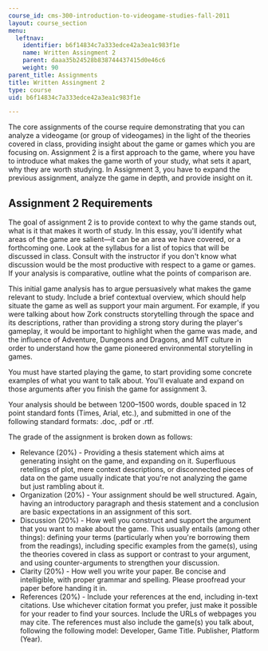 ```yaml
---
course_id: cms-300-introduction-to-videogame-studies-fall-2011
layout: course_section
menu:
  leftnav:
    identifier: b6f14834c7a333edce42a3ea1c983f1e
    name: Written Assingment 2
    parent: daaa35b24528b838744437415d0e46c6
    weight: 90
parent_title: Assignments
title: Written Assingment 2
type: course
uid: b6f14834c7a333edce42a3ea1c983f1e

---
```


The core assignments of the course require demonstrating that you can analyze a videogame (or group of videogames) in the light of the theories covered in class, providing insight about the game or games which you are focusing on. Assignment 2 is a first approach to the game, where you have to introduce what makes the game worth of your study, what sets it apart, why they are worth studying. In Assignment 3, you have to expand the previous assignment, analyze the game in depth, and provide insight on it.

Assignment 2 Requirements
-------------------------

The goal of assignment 2 is to provide context to why the game stands out, what is it that makes it worth of study. In this essay, you'll identify what areas of the game are salient—it can be an area we have covered, or a forthcoming one. Look at the syllabus for a list of topics that will be discussed in class. Consult with the instructor if you don't know what discussion would be the most productive with respect to a game or games. If your analysis is comparative, outline what the points of comparison are.

This initial game analysis has to argue persuasively what makes the game relevant to study. Include a brief contextual overview, which should help situate the game as well as support your main argument. For example, if you were talking about how Zork constructs storytelling through the space and its descriptions, rather than providing a strong story during the player's gameplay, it would be important to highlight when the game was made, and the influence of Adventure, Dungeons and Dragons, and MIT culture in order to understand how the game pioneered environmental storytelling in games.

You must have started playing the game, to start providing some concrete examples of what you want to talk about. You'll evaluate and expand on those arguments after you finish the game for assignment 3.

Your analysis should be between 1200–1500 words, double spaced in 12 point standard fonts (Times, Arial, etc.), and submitted in one of the following standard formats: .doc, .pdf or .rtf.

The grade of the assignment is broken down as follows:

*   Relevance (20%) - Providing a thesis statement which aims at generating insight on the game, and expanding on it. Superfluous retellings of plot, mere context descriptions, or disconnected pieces of data on the game usually indicate that you're not analyzing the game but just rambling about it.
*   Organization (20%) - Your assignment should be well structured. Again, having an introductory paragraph and thesis statement and a conclusion are basic expectations in an assignment of this sort.
*   Discussion (20%) - How well you construct and support the argument that you want to make about the game. This usually entails (among other things): defining your terms (particularly when you're borrowing them from the readings), including specific examples from the game(s), using the theories covered in class as support or contrast to your argument, and using counter-arguments to strengthen your discussion.
*   Clarity (20%) - How well you write your paper. Be concise and intelligible, with proper grammar and spelling. Please proofread your paper before handing it in.
*   References (20%) - Include your references at the end, including in-text citations. Use whichever citation format you prefer, just make it possible for your reader to find your sources. Include the URLs of webpages you may cite. The references must also include the game(s) you talk about, following the following model: Developer, Game Title. Publisher, Platform (Year).